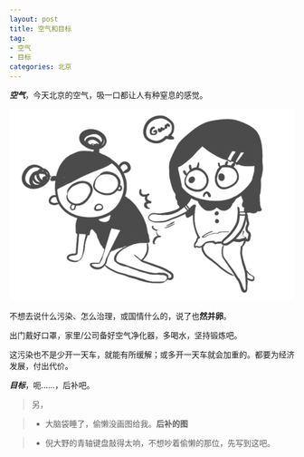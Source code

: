 ```yaml
---
layout: post
title: 空气和目标
tag:
- 空气
- 目标
categories: 北京
---
```


**_空气_**，今天北京的空气，吸一口都让人有种窒息的感觉。

![Er](/img/455.gif)

不想去说什么污染、怎么治理，或国情什么的，说了也**然并卵**。

出门戴好口罩，家里/公司备好空气净化器，多喝水，坚持锻炼吧。

这污染也不是少开一天车，就能有所缓解；或多开一天车就会加重的。都要为经济发展，付出代价。

**_目标_**，呃……，后补吧。

> 另，

> - 大脑袋睡了，偷懒没画图给我。**后补的图**

> - 倪大野的青轴键盘敲得太响，不想吵着偷懒的那位，先写到这吧。

